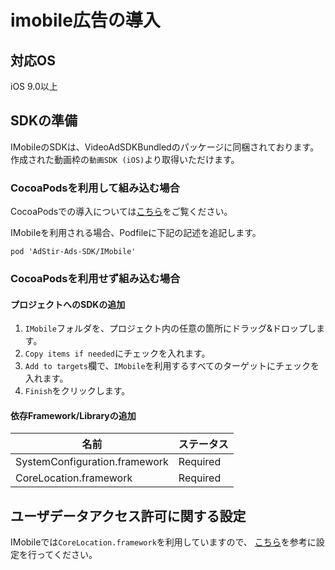 # imobile広告の導入

## 対応OS

iOS 9.0以上

## SDKの準備

IMobileのSDKは、VideoAdSDKBundledのパッケージに同梱されております。  
作成された動画枠の`動画SDK (iOS)`より取得いただけます。

### CocoaPodsを利用して組み込む場合

CocoaPodsでの導入については[こちら](../init/cocoapods.md)をご覧ください。

IMobileを利用される場合、Podfileに下記の記述を追記します。  

```
pod 'AdStir-Ads-SDK/IMobile'
```

### CocoaPodsを利用せず組み込む場合

#### プロジェクトへのSDKの追加

1. `IMobile`フォルダを、プロジェクト内の任意の箇所にドラッグ&ドロップします。
1. `Copy items if needed`にチェックを入れます。
1. `Add to targets`欄で、`IMobile`を利用するすべてのターゲットにチェックを入れます。
1. `Finish`をクリックします。

#### 依存Framework/Libraryの追加

名前|ステータス
----|----
SystemConfiguration.framework|Required
CoreLocation.framework|Required

## ユーザデータアクセス許可に関する設定

IMobileでは`CoreLocation.framework`を利用していますので、
[こちら](../info/user_data.md)を参考に設定を行ってください。

